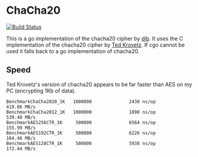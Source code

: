 # ChaCha20

[![Build Status](https://travis-ci.org/wsddn/go-chacha20.svg?branch=master)](https://travis-ci.org/wsddn/go-chacha20)

This is a go implementation of the chacha20 cipher by [djb](http://cr.yp.to). It uses the C implementation of 
the chacha20 cipher by [Ted Krovetz](http://krovetz.net/csus/). If cgo cannot be used it falls back to a go
implementation of chacha20.

## Speed

Ted Krovetz's version of chacha20 appears to be far faster than AES on my PC (encrypting 1Kb of data).

    BenchmarkChaCha2020_1K   1000000              2438 ns/op         419.86 MB/s
    BenchmarkChaCha2012_1K   1000000              1898 ns/op         539.48 MB/s
    BenchmarkAES256CTR_1K     500000              6564 ns/op         155.99 MB/s
    BenchmarkAES192CTR_1K     500000              6226 ns/op         164.46 MB/s
    BenchmarkAES128CTR_1K     500000              5938 ns/op         172.44 MB/s
